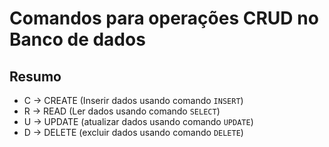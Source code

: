 # Comandos para operações CRUD no Banco de dados

## Resumo

- C -> CREATE (Inserir dados usando comando `INSERT`)
- R -> READ (Ler dados usando comando `SELECT`)
- U -> UPDATE (atualizar dados usando comando `UPDATE`)
- D -> DELETE (excluir dados usando comando `DELETE`)